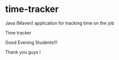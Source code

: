 # time-tracker
Java (Maven) application for tracking time on the job

Time tracker

Good Evening Students!!!

Thank you guys !
